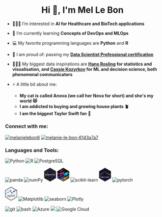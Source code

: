 <h1 align="center">Hi 👋, I'm Mel Le Bon</h1>

- 👩🏻‍💻 I’m interested in **AI for Healthcare and BioTech applications**

- 🌱 I’m currently learning **Concepts of DevOps and MLOps**

- 💻 My favorite programming languages are **Python** and **R**

- 💪 I am proud of: passing my **[Data Scientist Professional certification](https://www.datacamp.com/certificate/DS0022536414346)**

- 🦸🏻‍♀️ My biggest data inspirations are **[Hans Rosling](https://twitter.com/Gapminder) for statistics and visualisation, and [Cassie Kozyrkov](https://twitter.com/quaesita) for ML and decision science, both phenomenal communicators**

- ⚡ A little bit about me:
  - **My cat is called Anova (we call her Nova for short) and she's my world 😻** <br />
  - **I am addicted to buying and growing house plants 🪴** <br />
  - **I am the biggest Taylor Swift fan** 🎤

<h3 align="left">Connect with me:</h3>
<p align="left">
<a href="https://twitter.com/melanielebon6" target="blank"><img align="center" src="https://upload.wikimedia.org/wikipedia/commons/5/53/X_logo_2023_original.svg" alt="melanielebon6" height="30" width="40" /></a>
<a href="https://linkedin.com/in/melanie-le-bon-6143a7a7" target="blank"><img align="center" src="https://raw.githubusercontent.com/rahuldkjain/github-profile-readme-generator/master/src/images/icons/Social/linked-in-alt.svg" alt="melanie-le-bon-6143a7a7" height="30" width="40" /></a>
</p>

<h3 align="left">Languages and Tools:</h3>

<img src="https://upload.wikimedia.org/wikipedia/commons/c/c3/Python-logo-notext.svg" alt="Python" height="40" > <img src="https://www.r-project.org/logo/Rlogo.svg" alt="R" height="40" > <img src="https://wiki.postgresql.org/images/a/a4/PostgreSQL_logo.3colors.svg" alt="PostgreSQL" height="40" >

<img src="https://upload.wikimedia.org/wikipedia/commons/e/ed/Pandas_logo.svg" alt="panda" height="40" > <img src="https://upload.wikimedia.org/wikipedia/commons/3/31/NumPy_logo_2020.svg" alt="numPy" height="40" > <img src="https://raw.githubusercontent.com/rstudio/hex-stickers/main/SVG/tidyverse.svg" alt="Tidyverse" height="45" > <img src="https://raw.githubusercontent.com/rstudio/hex-stickers/main/SVG/dplyr.svg" alt="dplyr" height="45" > <img src="https://upload.wikimedia.org/wikipedia/commons/0/05/Scikit_learn_logo_small.svg" alt="scikit-learn" height="40" > <img src="https://raw.githubusercontent.com/rstudio/hex-stickers/main/SVG/tidymodels.svg" alt="Tidymodels" height="45" > <img src="https://upload.wikimedia.org/wikipedia/commons/c/c6/PyTorch_logo_black.svg" alt="pytorch" height="30" >


<img src="https://raw.githubusercontent.com/rstudio/hex-stickers/main/SVG/ggplot2.svg" alt="ggplot" height="45" > <img src="https://upload.wikimedia.org/wikipedia/en/5/56/Matplotlib_logo.svg" alt="Matplotlib" height="30" > <img src="https://seaborn.pydata.org/_images/logo-wide-lightbg.svg" alt="seaborn" height="35" > <img src="https://upload.wikimedia.org/wikipedia/commons/8/8a/Plotly-logo.png" alt="Plotly" height="35" > 

<img src="https://upload.wikimedia.org/wikipedia/commons/e/e0/Git-logo.svg" alt="git" height="30" > <img src="https://upload.wikimedia.org/wikipedia/commons/8/82/Gnu-bash-logo.svg" alt="bash" height="30" > <img src="https://upload.wikimedia.org/wikipedia/commons/a/a8/Microsoft_Azure_Logo.svg" alt="Azure" height="25" > <a href="https://seekvectorlogo.com/databricks-vector-logo-svg/" target="_blank"><img src="https://seekvectorlogo.com/wp-content/uploads/2022/02/databricks-vector-logo-2022.png" height="40"/></a> <img src="https://upload.wikimedia.org/wikipedia/commons/5/51/Google_Cloud_logo.svg" alt="Google Cloud" height="25" >
